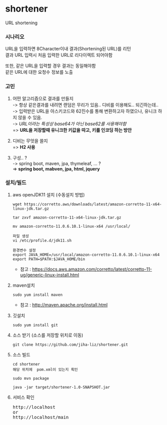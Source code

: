 # shortener
URL shortening

### **시나리오**

URL을 입력하면 8Character이내 결과(Shortening된 URL)를 리턴  
결과 URL 입력시 처음 입력한 URL로 리다이렉트 되어야함  

또한, 같은 URL을 입력할 경우 결과는 동일해야함  
같은 URL에 대한 요청수 정보를 노출


### **고민**

 1. 어떤 알고리즘으로 결과를 만들지  
-> 항상 같은결과를 내려면 랜덤은 무리가 있음.. 디비를 이용해도.. 되긴하는데..   
-> 입력받은 URL을 아스키코드와 62진수를 통해 변환하고자 하였으나, 유니크 하지 않을 수 있음.  
-> *URL이라는 특성상 base64가 아닌 base62를 사용해야함*  
=> **URL을 저장할때 유니크한 키값을 따고, 키를 인코딩 하는 방안**  
 
 2. 디비는 무엇을 쓸지  
 => **H2 사용**  

 3. 구성.. ?  
-> spring boot, maven, jpa, thymeleaf, ... ?  
=> **spring boot, mabven, jpa, html, jquery**  


### **설치/빌드**

 1. aws openJDK11 설치 (수동설치 방법)
    <pre><code>wget https://corretto.aws/downloads/latest/amazon-corretto-11-x64-linux-jdk.tar.gz
    
    tar zxvf amazon-corretto-11-x64-linux-jdk.tar.gz
    
    mv amazon-corretto-11.0.6.10.1-linux-x64 /usr/local/
    
    파일 생성  
    vi /etc/profile.d/jdk11.sh
    
    환경변수 설정  
    export JAVA_HOME=/usr/local/amazon-corretto-11.0.6.10.1-linux-x64
    export PATH=$PATH:$JAVA_HOME/bin
    </code></pre>
    * 참고 : https://docs.aws.amazon.com/corretto/latest/corretto-11-ug/generic-linux-install.html

 2. maven설치  
    <pre><code>sudo yum install maven
    </code></pre>
    * 참고 : http://maven.apache.org/install.html

 3. 깃설치   
    <pre><code>sudo yum install git
    </code></pre>
 4. 소스 받기  (소스를 저장할 위치로 이동)
    <pre><code>git clone https://github.com/jiha-liz/shortener.git
    </code></pre>

 5. 소스 빌드 
    <pre><code>cd shortener
    해당 위치에  pom.xml이 있는지 획인
    
    sudo mvn package  
    
    java -jar target/shortener-1.0-SNAPSHOT.jar  
    </code></pre>

 6. 서비스 확인
    <pre>
    http://localhost
    or
    http://localhost/main
    </pre>